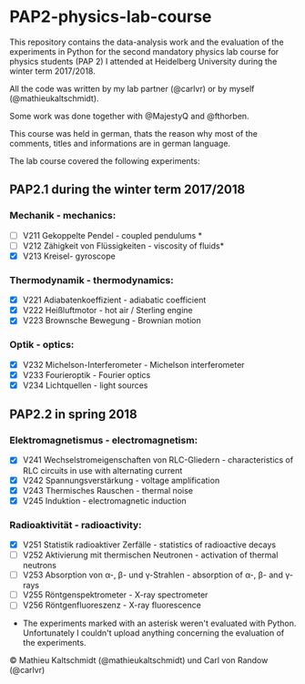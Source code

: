 # PAP2-physics-lab-course

This repository contains the data-analysis work and the evaluation of the experiments in Python for the second mandatory physics lab course for physics students (PAP 2) I attended at Heidelberg University during the winter term 2017/2018.

All the code was written by my lab partner (@carlvr) or by myself (@mathieukaltschmidt).

Some work was done together with @MajestyQ and @fthorben.

This course was held in german, thats the reason why most of the comments, titles and informations are in german language.

The lab course covered the following experiments:

## PAP2.1 during the winter term 2017/2018

### Mechanik - mechanics:

- [ ] V211 Gekoppelte Pendel - coupled pendulums *
- [ ] V212 Zähigkeit von Flüssigkeiten - viscosity of fluids*
- [x] V213 Kreisel- gyroscope

### Thermodynamik - thermodynamics:

- [x] V221 Adiabatenkoeffizient - adiabatic coefficient
- [x] V222 Heißluftmotor - hot air / Sterling engine
- [x] V223 Brownsche Bewegung - Brownian motion

### Optik - optics:

- [x] V232 Michelson-Interferometer - Michelson interferometer
- [x] V233 Fourieroptik - Fourier optics
- [x] V234 Lichtquellen - light sources

## PAP2.2 in spring 2018

### Elektromagnetismus - electromagnetism:

- [x] V241 Wechselstromeigenschaften von RLC-Gliedern - characteristics of RLC circuits in use with alternating current
- [x] V242 Spannungsverstärkung - voltage amplification
- [x] V243 Thermisches Rauschen - thermal noise
- [x] V245 Induktion - electromagnetic induction

### Radioaktivität - radioactivity:

- [x] V251 Statistik radioaktiver Zerfälle - statistics of radioactive decays
- [ ] V252 Aktivierung mit thermischen Neutronen - activation of thermal neutrons
- [ ] V253 Absorption von α-, β- und γ-Strahlen - absorption of α-, β- and γ-rays
- [ ] V255 Röntgenspektrometer - X-ray spectrometer
- [ ] V256 Röntgenfluoreszenz - X-ray fluorescence

* The experiments marked with an asterisk weren't evaluated with Python. Unfortunately I couldn't upload anything concerning the evaluation of the experiments.

© Mathieu Kaltschmidt (@mathieukaltschmidt) und Carl von Randow (@carlvr)
